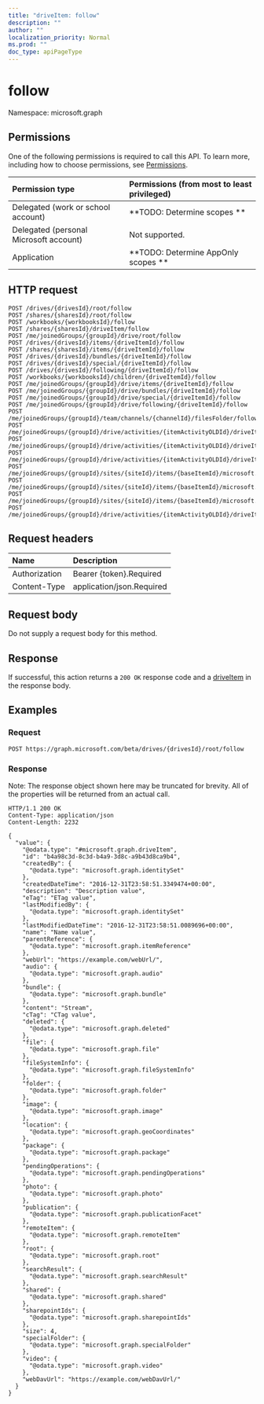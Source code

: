 ```yaml
---
title: "driveItem: follow"
description: ""
author: ""
localization_priority: Normal
ms.prod: ""
doc_type: apiPageType
---
```


# follow

Namespace: microsoft.graph



## Permissions
One of the following permissions is required to call this API. To learn more, including how to choose permissions, see [Permissions](/concepts/permissions-reference.md).

|Permission type|Permissions (from most to least privileged)|
|:---|:---|
|Delegated (work or school account)|**TODO: Determine scopes **|
|Delegated (personal Microsoft account)|Not supported.|
|Application|**TODO: Determine AppOnly scopes **|

## HTTP request
<!-- {
  "blockType": "ignored"
}
-->
``` http
POST /drives/{drivesId}/root/follow
POST /shares/{sharesId}/root/follow
POST /workbooks/{workbooksId}/follow
POST /shares/{sharesId}/driveItem/follow
POST /me/joinedGroups/{groupId}/drive/root/follow
POST /drives/{drivesId}/items/{driveItemId}/follow
POST /shares/{sharesId}/items/{driveItemId}/follow
POST /drives/{drivesId}/bundles/{driveItemId}/follow
POST /drives/{drivesId}/special/{driveItemId}/follow
POST /drives/{drivesId}/following/{driveItemId}/follow
POST /workbooks/{workbooksId}/children/{driveItemId}/follow
POST /me/joinedGroups/{groupId}/drive/items/{driveItemId}/follow
POST /me/joinedGroups/{groupId}/drive/bundles/{driveItemId}/follow
POST /me/joinedGroups/{groupId}/drive/special/{driveItemId}/follow
POST /me/joinedGroups/{groupId}/drive/following/{driveItemId}/follow
POST /me/joinedGroups/{groupId}/team/channels/{channelId}/filesFolder/follow
POST /me/joinedGroups/{groupId}/drive/activities/{itemActivityOLDId}/driveItem/follow
POST /me/joinedGroups/{groupId}/drive/activities/{itemActivityOLDId}/driveItem/listItem/driveItem/follow
POST /me/joinedGroups/{groupId}/drive/activities/{itemActivityOLDId}/driveItem/children/{driveItemId}/follow
POST /me/joinedGroups/{groupId}/sites/{siteId}/items/{baseItemId}/microsoft.graph.sharedDriveItem/root/follow
POST /me/joinedGroups/{groupId}/sites/{siteId}/items/{baseItemId}/microsoft.graph.sharedDriveItem/driveItem/follow
POST /me/joinedGroups/{groupId}/sites/{siteId}/items/{baseItemId}/microsoft.graph.sharedDriveItem/items/{driveItemId}/follow
POST /me/joinedGroups/{groupId}/drive/activities/{itemActivityOLDId}/driveItem/analytics/itemActivityStats/{itemActivityStatId}/activities/{itemActivityId}/driveItem/follow
```

## Request headers
|Name|Description|
|:---|:---|
|Authorization|Bearer {token}.Required|
|Content-Type|application/json.Required|

## Request body
Do not supply a request body for this method.

## Response
If successful, this action returns a `200 OK` response code and a [driveItem](../resources/driveitem.md) in the response body.

## Examples

### Request
<!-- {
  "blockType": "request",
  "name": "driveitem_follow"
}
-->
``` http
POST https://graph.microsoft.com/beta/drives/{drivesId}/root/follow
```

### Response
Note: The response object shown here may be truncated for brevity. All of the properties will be returned from an actual call.
<!-- {
  "blockType": "response",
  "truncated": true,
  "@odata.type": "microsoft.graph.driveitem"
}
-->
``` http
HTTP/1.1 200 OK
Content-Type: application/json
Content-Length: 2232

{
  "value": {
    "@odata.type": "#microsoft.graph.driveItem",
    "id": "b4a98c3d-8c3d-b4a9-3d8c-a9b43d8ca9b4",
    "createdBy": {
      "@odata.type": "microsoft.graph.identitySet"
    },
    "createdDateTime": "2016-12-31T23:58:51.3349474+00:00",
    "description": "Description value",
    "eTag": "ETag value",
    "lastModifiedBy": {
      "@odata.type": "microsoft.graph.identitySet"
    },
    "lastModifiedDateTime": "2016-12-31T23:58:51.0089696+00:00",
    "name": "Name value",
    "parentReference": {
      "@odata.type": "microsoft.graph.itemReference"
    },
    "webUrl": "https://example.com/webUrl/",
    "audio": {
      "@odata.type": "microsoft.graph.audio"
    },
    "bundle": {
      "@odata.type": "microsoft.graph.bundle"
    },
    "content": "Stream",
    "cTag": "CTag value",
    "deleted": {
      "@odata.type": "microsoft.graph.deleted"
    },
    "file": {
      "@odata.type": "microsoft.graph.file"
    },
    "fileSystemInfo": {
      "@odata.type": "microsoft.graph.fileSystemInfo"
    },
    "folder": {
      "@odata.type": "microsoft.graph.folder"
    },
    "image": {
      "@odata.type": "microsoft.graph.image"
    },
    "location": {
      "@odata.type": "microsoft.graph.geoCoordinates"
    },
    "package": {
      "@odata.type": "microsoft.graph.package"
    },
    "pendingOperations": {
      "@odata.type": "microsoft.graph.pendingOperations"
    },
    "photo": {
      "@odata.type": "microsoft.graph.photo"
    },
    "publication": {
      "@odata.type": "microsoft.graph.publicationFacet"
    },
    "remoteItem": {
      "@odata.type": "microsoft.graph.remoteItem"
    },
    "root": {
      "@odata.type": "microsoft.graph.root"
    },
    "searchResult": {
      "@odata.type": "microsoft.graph.searchResult"
    },
    "shared": {
      "@odata.type": "microsoft.graph.shared"
    },
    "sharepointIds": {
      "@odata.type": "microsoft.graph.sharepointIds"
    },
    "size": 4,
    "specialFolder": {
      "@odata.type": "microsoft.graph.specialFolder"
    },
    "video": {
      "@odata.type": "microsoft.graph.video"
    },
    "webDavUrl": "https://example.com/webDavUrl/"
  }
}
```

